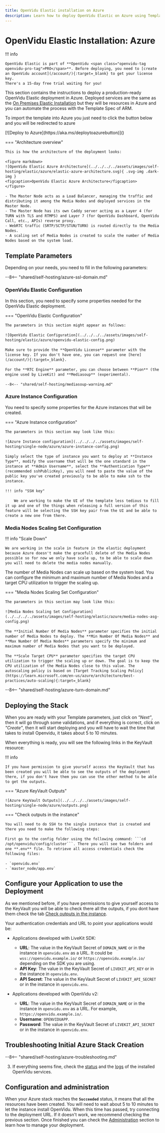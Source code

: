 ```yaml
---
title: OpenVidu Elastic installation on Azure
description: Learn how to deploy OpenVidu Elastic on Azure using Template specs of Azure Resource Manager
---
```


# OpenVidu Elastic Installation: Azure

!!! info
    
    OpenVidu Elastic is part of **OpenVidu <span class="openvidu-tag openvidu-pro-tag">PRO</span>**. Before deploying, you need to [create an OpenVidu account](/account/){:target=_blank} to get your license key.
    There's a 15-day free trial waiting for you!

This section contains the instructions to deploy a production-ready OpenVidu Elastic deployment in Azure. Deployed services are the same as the [On Premises Elastic Installation](../on-premises/install.md) but they will be resources in Azure and you can automate the process with the Template Spec of ARM.

To import the template into Azure you just need to click the button below and you will be redirected to azure   
<div class="center-align" markdown>
[![Deploy to Azure](https://aka.ms/deploytoazurebutton)]()
</div>

=== "Architecture overview"

    This is how the architecture of the deployment looks:

    <figure markdown>
    ![OpenVidu Elastic Azure Architecture](../../../../assets/images/self-hosting/elastic/azure/elastic-azure-architecture.svg){ .svg-img .dark-img }
    <figcaption>OpenVidu Elastic Azure Architecture</figcaption>
    </figure>

    - The Master Node acts as a Load Balancer, managing the traffic and distributing it among the Media Nodes and deployed services in the Master Node.
    - The Master Node has its own Caddy server acting as a Layer 4 (for TURN with TLS and RTMPS) and Layer 7 (for OpenVidu Dashboard, OpenVidu Call, etc., APIs) reverse proxy.
    - WebRTC traffic (SRTP/SCTP/STUN/TURN) is routed directly to the Media Nodes.
    - A scaling set of Media Nodes is created to scale the number of Media Nodes based on the system load.

## Template Parameters

Depending on your needs, you need to fill in the following parameters:

--8<-- "shared/self-hosting/azure-ssl-domain.md"

### OpenVidu Elastic Configuration

In this section, you need to specify some properties needed for the OpenVidu Elastic deployment.

=== "OpenVidu Elastic Configuration"

    The parameters in this section might appear as follows:

    ![OpenVidu Elastic Configuration](../../../../assets/images/self-hosting/elastic/azure/openvidu-elastic-config.png)

    Make sure to provide the **OpenVidu License** parameter with the license key. If you don't have one, you can request one [here](/account/){:target=_blank}.

    For the **RTC Engine** parameter, you can choose between **Pion** (the engine used by LiveKit) and **Mediasoup** (experimental).

    --8<-- "shared/self-hosting/mediasoup-warning.md"

### Azure Instance Configuration

You need to specify some properties for the Azure instances that will be created.

=== "Azure Instance configuration"

    The parameters in this section may look like this:

    ![Azure Instance configuration](../../../../assets/images/self-hosting/single-node/azure/azure-instance-config.png)

    Simply select the type of instance you want to deploy at **Instance Type**, modify the username that will be the one standard in the instance at **Admin Username**, select the **Authentication Type** (recommended sshPublicKey), you will need to paste the value of the public key you've created previously to be able to make ssh to the instance. 

    !!! info "SSH key"
    
        We are working to make the UI of the template less tedious to fill it up and one of the things when releasing a full version of this feature will be selecting the SSH key pair from the UI and be able to create a new one from there. 

### Media Nodes Scaling Set Configuration

!!! info "Scale Down"

    We are working in the scale in feature in the elastic deployment because Azure doesn't make the gracefull delete of the Media Nodes possible so for now we only have scale up, to be able to scale down you will need to delete the media nodes manually.

The number of Media Nodes can scale up based on the system load. You can configure the minimum and maximum number of Media Nodes and a target CPU utilization to trigger the scaling up.

=== "Media Nodes Scaling Set Configuration"

    The parameters in this section may look like this:

    ![Media Nodes Scaling Set Configuration](../../../../assets/images/self-hosting/elastic/azure/media-nodes-asg-config.png)

    The **Initial Number Of Media Nodes** parameter specifies the initial number of Media Nodes to deploy. The **Min Number Of Media Nodes** and **Max Number Of Media Nodes** parameters specify the minimum and maximum number of Media Nodes that you want to be deployed.

    The **Scale Target CPU** parameter specifies the target CPU utilization to trigger the scaling up or down. The goal is to keep the CPU utilization of the Media Nodes close to this value. The autoscaling policy is based on [Target Tracking Scaling Policy](https://learn.microsoft.com/en-us/azure/architecture/best-practices/auto-scaling){:target=_blank}

--8<-- "shared/self-hosting/azure-turn-domain.md"

## Deploying the Stack

When you are ready with your Template parameters, just click on _"Next"_, then it will go through some validations, and if everything is correct, click on _"Create"_, then it will start deploying and you will have to wait the time that takes to install Openvidu, it takes about 5 to 10 minutes.

When everything is ready, you will see the following links in the KeyVault resource:   

!!! info
    
    If you have permission to give yourself access the KeyVault that has been created you will be able to see the outputs of the deployment there, if you don't have them you can use the other method to be able to get the outputs.

=== "Azure KeyVault Outputs"

    ![Azure KeyVault Outputs](../../../../assets/images/self-hosting/single-node/azure/outputs.png)

=== "Check outputs in the instance"

    You will need to do SSH to the single instance that is created and there you need to make the following steps:   
    
    First go to the config folder using the following command: ```cd /opt/openvidu/config/cluster```. There you will see two folders and one **.env** file. To retrieve all access credentials check the following files:

    - `openvidu.env`
    - `master_node/app.env`

## Configure your Application to use the Deployment

As we mentioned before, if you have permissions to give yourself access to the KeyVault you will be able to check there all the outputs, if you dont have them check the tab [Check outputs in the instance](#check-outputs-in-the-instance).

Your authentication credentials and URL to point your applications would be:

- Applications developed with LiveKit SDK:
    - **URL**: The value in the KeyVault Secret of `DOMAIN_NAME` or in the instance in `openvidu.env` as a URL. It could be `wss://openvidu.example.io/` or `https://openvidu.example.io/` depending on the SDK you are using.
    - **API Key**: The value in the KeyVault Secret of `LIVEKIT_API_KEY` or in the instance in `openvidu.env`.
    - **API Secret**: The value in the KeyVault Secret of `LIVEKIT_API_SECRET` or in the instance in `openvidu.env`.

- Applications developed with OpenVidu v2:
    - **URL**: The value in the KeyVault Secret of `DOMAIN_NAME` or in the instance in `openvidu.env` as a URL. For example, `https://openvidu.example.io/`.
    - **Username**: `OPENVIDUAPP`.
    - **Password**: The value in the KeyVault Secret of `LIVEKIT_API_SECRET` or in the instance in `openvidu.env`.
 
## Troubleshooting Initial Azure Stack Creation

--8<-- "shared/self-hosting/azure-troubleshooting.md"

3. If everything seems fine, check the [status](../on-premises/admin.md#checking-the-status-of-services) and the [logs](../on-premises/admin.md#checking-logs) of the installed OpenVidu services.

## Configuration and administration

When your Azure stack reaches the **`Succeeded`** status, it means that all the resources have been created. You will need to wait about 5 to 10 minutes to let the instance install OpenVidu. When this time has passed, try connecting to the deployment URL. If it doesn't work, we recommend checking the previous section. Once finished you can check the [Administration](./admin.md) section to learn how to manage your deployment.